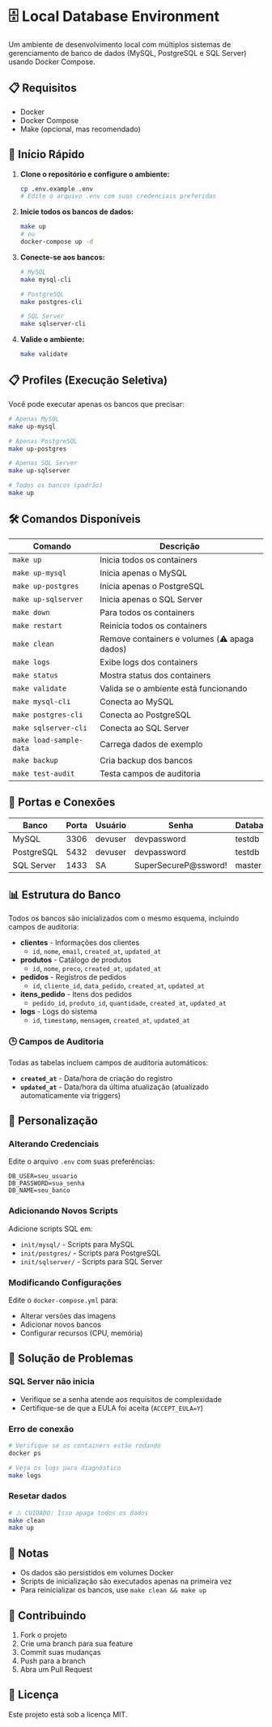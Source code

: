 # 🗄️ Local Database Environment

Um ambiente de desenvolvimento local com múltiplos sistemas de gerenciamento de banco de dados (MySQL, PostgreSQL e SQL Server) usando Docker Compose.

## 📋 Requisitos

- Docker
- Docker Compose
- Make (opcional, mas recomendado)

## 🚀 Início Rápido

1. **Clone o repositório e configure o ambiente:**
   ```bash
   cp .env.example .env
   # Edite o arquivo .env com suas credenciais preferidas
   ```

2. **Inicie todos os bancos de dados:**
   ```bash
   make up
   # ou
   docker-compose up -d
   ```

3. **Conecte-se aos bancos:**
   ```bash
   # MySQL
   make mysql-cli
   
   # PostgreSQL
   make postgres-cli
   
   # SQL Server
   make sqlserver-cli
   ```

4. **Valide o ambiente:**
   ```bash
   make validate
   ```

## 📋 Profiles (Execução Seletiva)

Você pode executar apenas os bancos que precisar:

```bash
# Apenas MySQL
make up-mysql

# Apenas PostgreSQL  
make up-postgres

# Apenas SQL Server
make up-sqlserver

# Todos os bancos (padrão)
make up
```

## 🛠️ Comandos Disponíveis

| Comando | Descrição |
|---------|-----------|
| `make up` | Inicia todos os containers |
| `make up-mysql` | Inicia apenas o MySQL |
| `make up-postgres` | Inicia apenas o PostgreSQL |
| `make up-sqlserver` | Inicia apenas o SQL Server |
| `make down` | Para todos os containers |
| `make restart` | Reinicia todos os containers |
| `make clean` | Remove containers e volumes (⚠️ apaga dados) |
| `make logs` | Exibe logs dos containers |
| `make status` | Mostra status dos containers |
| `make validate` | Valida se o ambiente está funcionando |
| `make mysql-cli` | Conecta ao MySQL |
| `make postgres-cli` | Conecta ao PostgreSQL |
| `make sqlserver-cli` | Conecta ao SQL Server |
| `make load-sample-data` | Carrega dados de exemplo |
| `make backup` | Cria backup dos bancos |
| `make test-audit` | Testa campos de auditoria |

## 🔌 Portas e Conexões

| Banco | Porta | Usuário | Senha | Database |
|-------|-------|---------|-------|----------|
| MySQL | 3306 | devuser | devpassword | testdb |
| PostgreSQL | 5432 | devuser | devpassword | testdb |
| SQL Server | 1433 | SA | SuperSecureP@ssword! | master |

## 📊 Estrutura do Banco

Todos os bancos são inicializados com o mesmo esquema, incluindo campos de auditoria:

- **clientes** - Informações dos clientes
  - `id`, `nome`, `email`, `created_at`, `updated_at`
- **produtos** - Catálogo de produtos
  - `id`, `nome`, `preco`, `created_at`, `updated_at`
- **pedidos** - Registros de pedidos
  - `id`, `cliente_id`, `data_pedido`, `created_at`, `updated_at`
- **itens_pedido** - Itens dos pedidos
  - `pedido_id`, `produto_id`, `quantidade`, `created_at`, `updated_at`
- **logs** - Logs do sistema
  - `id`, `timestamp`, `mensagem`, `created_at`, `updated_at`

### 🕒 Campos de Auditoria

Todas as tabelas incluem campos de auditoria automáticos:
- **`created_at`** - Data/hora de criação do registro
- **`updated_at`** - Data/hora da última atualização (atualizado automaticamente via triggers)

## 🔧 Personalização

### Alterando Credenciais

Edite o arquivo `.env` com suas preferências:

```env
DB_USER=seu_usuario
DB_PASSWORD=sua_senha
DB_NAME=seu_banco
```

### Adicionando Novos Scripts

Adicione scripts SQL em:
- `init/mysql/` - Scripts para MySQL
- `init/postgres/` - Scripts para PostgreSQL
- `init/sqlserver/` - Scripts para SQL Server

### Modificando Configurações

Edite o `docker-compose.yml` para:
- Alterar versões das imagens
- Adicionar novos bancos
- Configurar recursos (CPU, memória)

## 🐛 Solução de Problemas

### SQL Server não inicia
- Verifique se a senha atende aos requisitos de complexidade
- Certifique-se de que a EULA foi aceita (`ACCEPT_EULA=Y`)

### Erro de conexão
```bash
# Verifique se os containers estão rodando
docker ps

# Veja os logs para diagnóstico
make logs
```

### Resetar dados
```bash
# ⚠️ CUIDADO: Isso apaga todos os dados
make clean
make up
```

## 📝 Notas

- Os dados são persistidos em volumes Docker
- Scripts de inicialização são executados apenas na primeira vez
- Para reinicializar os bancos, use `make clean && make up`

## 🤝 Contribuindo

1. Fork o projeto
2. Crie uma branch para sua feature
3. Commit suas mudanças
4. Push para a branch
5. Abra um Pull Request

## 📄 Licença

Este projeto está sob a licença MIT.